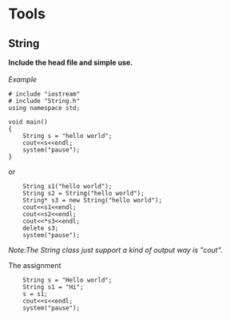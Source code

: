 Tools
======
## String

**Include the head file and simple use.**<br><br>
*Example*
```
# include "iostream"
# include "String.h"
using namespace std;

void main()
{
	String s = "hello world";
	cout<<s<<endl;
	system("pause");
}
```
or

```
	String s1("hello world");
	String s2 = String("hello world");
	String* s3 = new String("hello world");
	cout<<s1<<endl;
	cout<<s2<<endl;
	cout<<*s3<<endl;
	delete s3;
	system("pause");

```
*Note:The String class just support a kind of output way is "cout".*

The assignment

```
	String s = "Hello world";
	String s1 = "Hi";
	s = s1;
	cout<<s<<endl;
	system("pause");
```

